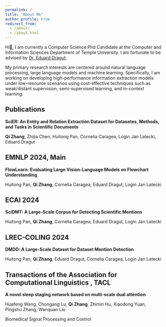 ```yaml
---
permalink: /
title: "About Me"
author_profile: true
redirect_from: 
  - /about/
  - /about.html
---
```


Hi👋, I am currently a Computer Science Phd Candidate at the Computer and Information Sciences Department of Temple University. I am fortunate to be advised by [Dr. Eduard Dragut](https://cis.temple.edu/~edragut/index.htm).

My primary research interests are centered around natural language processing, large language models and machine learning. 
Specifically, I am working on developing high-performance information extraction models under low-resource scenarios using cost-effective techniques such as weak/distant supervision, semi-supervised learning, and in-context learning.


## Publications

**SciER: An Entity and Relation Extraction Dataset for Datasetes, Methods, and Tasks in Scientific Documents**

**Qi Zhang**, Zhijia Chen, Huitong Pan, Cornelia Caragea, Login Jan Latecki, Eduard Dragut

**EMNLP 2024, Main**
---
**FlowLearn: Evaluating Large Vision-Language Models on Flowchart Understanding**

Huitong Pan, **Qi Zhang**, Cornelia Caragea, Eduard Dragut, Login Jan Latecki

**ECAI 2024**
---
**SciDMT: A Large-Scale Corpus for Detecting Scientific Mentions**

Huitong Pan, **Qi Zhang**, Cornelia Caragea, Eduard Dragut, Login Jan Latecki

**LREC-COLING 2024**
---
**DMDD: A Large-Scale Dataset for Dataset Mention Detection**

Huitong Pan, **Qi Zhang**, Eduard Dragut, Cornelia Caragea, Login Jan Latecki

Transactions of the Association for Computational Linguistics , **TACL**
---
**A novel sleep staging network based on multi-scale dual attention**

Huafeng Wang, Chongang Lu, **Qi Zhang**, Zhimin Hu, Xiaodong Yuan, Pingshu Zhang, Wanquan Liu

Biomedical Signal Processing and Control

